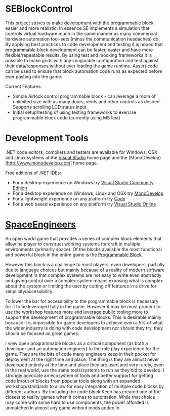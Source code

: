 # SEBlockControl
This project strives to make development with the programmable block easier and more realistic. In essence SE implements a simulation that controls virtual hardware much in the same manner as many commercial hardware automation tool-sets (minus the communication headaches) do. By applying best practices to code development and testing it is hoped that programmable block development can be faster, easier and have more flexible/repeatable results. By using test and mocking frameworks it is possible to make grids with any imaginable configuration and test against their data/responses without ever loading the game runtime. Assert code can be used to ensure that block automation code runs as expected before ever pasting into the game.

Current Features: 
- Simple Airlock control programmable block - can leverage a room of unlimited size with as many doors, vents and other controls as desired. Supports scrolling LCD status input
- Initial setup/testing of using testing frameworks to exercise programmable block code (currently using MSTest)

# Development Tools
.NET code editors, compilers and testers are available for Windows, OSX and Linux systems at the [Visual Studio](https://www.visualstudio.com/) home page and the [MonoDevelop)[http://www.monodevelop.com] home page.

Free editions of .NET IDEs:
- For a desktop experience on Windows try [Visual Studio Community Edition](https://www.visualstudio.com/vs-2015-product-editions)
- For a desktop experience on Windows, Linux and OSX try [MonoDevelop](http://www.monodevelop.com/download/)
- For a lightweight experience on any platform try [Code](https://www.visualstudio.com/products/code-vs)
- For a web based experience on any platform try [Visual Studio Online](https://www.visualstudio.com/products/what-is-visual-studio-online-vs)

# [SpaceEngineers](http://www.spaceengineersgame.com/)

An open world game that provides a series of complex block elements that allow he player to construct working systems for craft in multiple environments (primarily space). Of the blocks available the most functional and powerful block in the entire game is the [Programmable Block](http://steamcommunity.com/sharedfiles/filedetails/?id=360966557&insideModal=1).

However this block is a challenge to most players, even developers, partially due to language choices but mainly because of a reality of modern software development in that complex systems are not easy to write even abstractly and giving control over a complex system means exposing what is complex about the system or limiting the user by cutting off features in a drive for simplicity/accessibility. 

To lower the bar for accessibility to the programmable block is necessary for it to be leveraged fully in the game. However it may be most prudent to use the workshop features more and leverage public tooling more to support the development of programmable blocks. This is desirable mainly because it is impossible for game developers to achieve even a 5% of what the wider industry is doing with code development nor should they try, they should be focused on great games.

I view open programmable blocks as a critical component (as both a developer and an automation engineer) to the role play experience for the game. They are the bits of code many engineers keep in their pocket for deployment at the right time and place. The thing is they are almost never developed entirely at the time and place they are used and very rarely, even in the real world, use the same tools/systems to run as they did to develop. I strongly advocate an ecosystem of tools and better support for getting code in/out of blocks from popular tools along with an expanded workshop/standards to allow for easy integration of multiple code blocks by different authors. By including the code block Keen has created one of the closest to reality games when it comes to automation. While that choice may come with some hard to use components, the power afforded is unmatched in almost any game without mods added in. 

